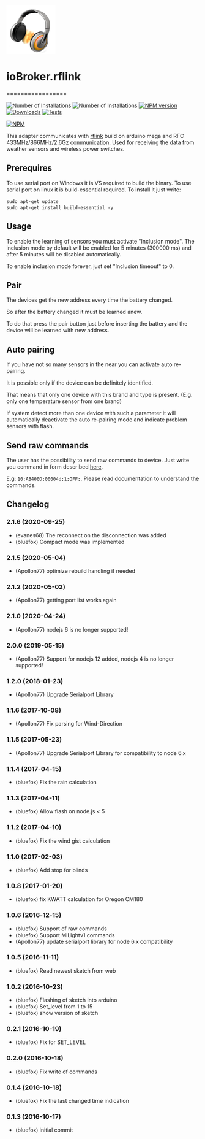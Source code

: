 ![Logo](admin/rflink.png)
# ioBroker.rflink
=================

![Number of Installations](http://iobroker.live/badges/rflink-installed.svg) ![Number of Installations](http://iobroker.live/badges/rflink-stable.svg) [![NPM version](http://img.shields.io/npm/v/iobroker.rflink.svg)](https://www.npmjs.com/package/iobroker.rflink)
[![Downloads](https://img.shields.io/npm/dm/iobroker.rflink.svg)](https://www.npmjs.com/package/iobroker.rflink)
[![Tests](https://travis-ci.org/ioBroker/ioBroker.rflink.svg?branch=master)](https://travis-ci.org/ioBroker/ioBroker.rflink)

[![NPM](https://nodei.co/npm/iobroker.rflink.png?downloads=true)](https://nodei.co/npm/iobroker.rflink/)

This adapter communicates with [rflink](http://www.nemcon.nl/blog2/) build on arduino mega and RFC 433MHz/866MHz/2.6Gz communication.
Used for receiving the data from weather sensors and wireless power switches.

## Prerequires
To use serial port on Windows it is VS required to build the binary.
To use serial port on linux it is build-essential required. To install it just write:

```
sudo apt-get update
sudo apt-get install build-essential -y
```

## Usage
To enable the learning of sensors you must activate "Inclusion mode". The inclusion mode by default will be enabled for 5 minutes (300000 ms) and after 5 minutes will be disabled automatically.

To enable inclusion mode forever, just set "Inclusion timeout" to 0.

## Pair
The devices get the new address every time the battery changed.

So after the battery changed it must be learned anew.

To do that press the pair button just before inserting the battery and the device will be learned with new address.

## Auto pairing
If you have not so many sensors in the near you can activate auto re-pairing.

It is possible only if the device can be definitely identified.

That means that only one device with this brand and type is present. (E.g. only one temperature sensor from one brand)

If system detect more than one device with such a parameter it will automatically deactivate the auto re-pairing mode and indicate problem sensors with flash.

## Send raw commands
The user has the possibility to send raw commands to device. Just write you command in form described [here](http://www.nemcon.nl/blog2/protref).

E.g: ```10;AB400D;00004d;1;OFF;```. Please read documentation to understand the commands.

<!--
	Placeholder for the next version (at the beginning of the line):
	### __WORK IN PROGRESS__
-->

## Changelog
### 2.1.6 (2020-09-25)
* (evanes68) The reconnect on the disconnection was added
* (bluefox) Compact mode was implemented

### 2.1.5 (2020-05-04)
* (Apollon77) optimize rebuild handling if needed

### 2.1.2 (2020-05-02)
* (Apollon77) getting port list works again 

### 2.1.0 (2020-04-24)
* (Apollon77) nodejs 6 is no longer supported!

### 2.0.0 (2019-05-15)
* (Apollon77) Support for nodejs 12 added, nodejs 4 is no longer supported!

### 1.2.0 (2018-01-23)
* (Apollon77) Upgrade Serialport Library

### 1.1.6 (2017-10-08)
* (Apollon77) Fix parsing for Wind-Direction

### 1.1.5 (2017-05-23)
* (Apollon77) Upgrade Serialport Library for compatibility to node 6.x

### 1.1.4 (2017-04-15)
* (bluefox) Fix the rain calculation

### 1.1.3 (2017-04-11)
* (bluefox) Allow flash on node.js < 5

### 1.1.2 (2017-04-10)
* (bluefox) Fix the wind gist calculation

### 1.1.0 (2017-02-03)
* (bluefox) Add stop for blinds

### 1.0.8 (2017-01-20)
* (bluefox) fix KWATT calculation for Oregon CM180

### 1.0.6 (2016-12-15)
* (bluefox) Support of raw commands
* (bluefox) Support MiLightv1 commands
* (Apollon77) update serialport library for node 6.x compatibility

### 1.0.5 (2016-11-11)
* (bluefox) Read newest sketch from web

### 1.0.2 (2016-10-23)
* (bluefox) Flashing of sketch into arduino
* (bluefox) Set_level from 1 to 15
* (bluefox) show version of sketch

### 0.2.1 (2016-10-19)
* (bluefox) Fix for SET_LEVEL

### 0.2.0 (2016-10-18)
* (bluefox) Fix write of commands

### 0.1.4 (2016-10-18)
* (bluefox) Fix the last changed time indication

### 0.1.3 (2016-10-17)
* (bluefox) initial commit
